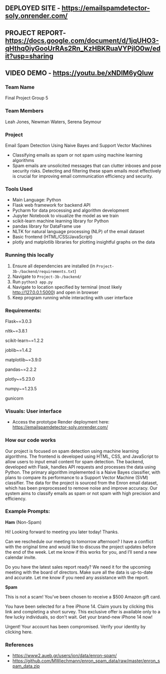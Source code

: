 ## DEPLOYED SITE - https://emailspamdetector-soly.onrender.com/

## PROJECT REPORT- https://docs.google.com/document/d/1jqUHO3-qHthq0iyGooUrRAs2Rn_KzHBKRuaVYPjlO0w/edit?usp=sharing

## VIDEO DEMO - https://youtu.be/xNDlM6yQIuw

### Team Name
Final Project Group 5


### Team Members
Leah Jones, Newman Waters, Serena Seymour


### Project
Email Spam Detection Using Naive Bayes and Support Vector Machines
- Classifying emails as spam or not spam using machine learning algorithms
- Spam emails are unsolicited messages that can clutter inboxes and pose security risks. Detecting
and filtering these spam emails most effectively is crucial for improving email communication
efficiency and security.


### Tools Used
- Main Language: Python
- Flask web framework for backend API
- Pycharm for data processing and algorithm development
- Jupyter Notebook to visualize the model as we train
- scikit-learn machine learning library for Python
- pandas library for DataFrame use
- NLTK for natural language processing (NLP) of the email dataset
- Basic frontend (HTML/CSS/JavaScript)
- plotly and matplotlib libraries for plotting insightful graphs on the data
  

### Running this locally
1. Ensure all dependencies are installed (in `Project-3b-/backend/requirements.txt`)
2. Navigate to `Project-3b-/backend/`
3. Run `python3 app.py`
4. Navigate to location specified by terminal (most likely http://127.0.0.1:5000) and open in browser
5. Keep program running while interacting with user interface


### Requirements:
Flask~=3.0.3

nltk~=3.8.1

scikit-learn~=1.2.2

joblib~=1.4.2

matplotlib~=3.9.0

pandas~=2.2.2

plotly~=5.23.0

numpy~=1.23.5

gunicorn
   

### Visuals: User interface
- Access the prototype Render deployment here: https://emailspamdetector-soly.onrender.com/


### How our code works
Our project is focused on spam detection using machine learning algorithms. The frontend is developed using HTML, CSS, and JavaScript to allow users to input email content for spam detection. The backend, developed with Flask, handles API requests and processes the data using Python. The primary algorithm implemented is a Naive Bayes classifier, with plans to compare its performance to a Support Vector Machine (SVM) classifier. The data for the project is sourced from the Enron email dataset, which has been preprocessed to remove noise and improve accuracy. Our system aims to classify emails as spam or not spam with high precision and efficiency.


### Example Prompts:
**Ham** (Non-Spam)

Hi! Looking forward to meeting you later today! Thanks.

Can we reschedule our meeting to tomorrow afternoon? I have a conflict with the original time and would like to discuss the project updates before the end of the week. Let me know if this works for you, and I’ll send a new calendar invite.

Do you have the latest sales report ready? We need it for the upcoming meeting with the board of directors. Make sure all the data is up-to-date and accurate. Let me know if you need any assistance with the report.

**Spam**

This is not a scam! You've been chosen to receive a $500 Amazon gift card.

You have been selected for a free iPhone 14. Claim yours by clicking this link and completing a short survey. This exclusive offer is available only to a few lucky individuals, so don't wait. Get your brand-new iPhone 14 now!

Urgent! Your account has been compromised. Verify your identity by clicking here.




### References
- https://www2.aueb.gr/users/ion/data/enron-spam/
- https://github.com/MWiechmann/enron_spam_data/raw/master/enron_spam_data.zip
